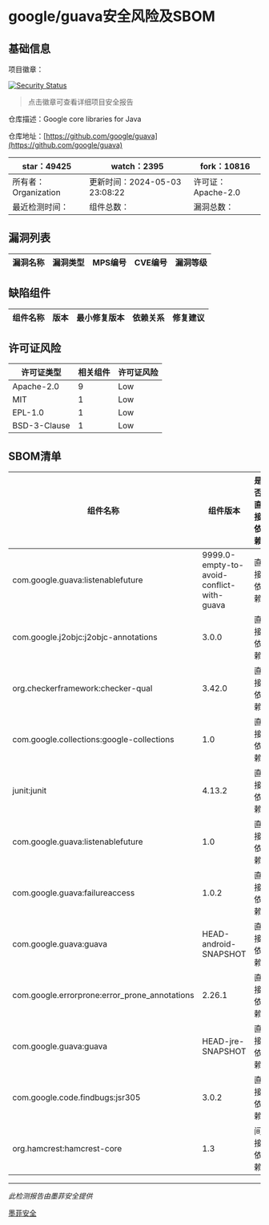 # google/guava安全风险及SBOM

## 基础信息

项目徽章：

[![Security Status](https://www.murphysec.com/platform3/v31/badge/1786458776176439296.svg)](https://www.murphysec.com/console/report/1714343592377237504/1786458776176439296)

> 点击徽章可查看详细项目安全报告

仓库描述：Google core libraries for Java

仓库地址：[https://github.com/google/guava](https://github.com/google/guava)

| star：49425 | watch：2395 | fork：10816 |
| ----------- | -------------- | ------------ |
| 所有者：Organization | 更新时间：2024-05-03 23:08:22 | 许可证：Apache-2.0 |
| 最近检测时间： | 组件总数： | 漏洞总数： |




## 漏洞列表

| 漏洞名称 | 漏洞类型 | MPS编号 | CVE编号 | 漏洞等级 |
| ------- | ------ | ------- | ------ | ----- |





## 缺陷组件

| 组件名称 | 版本 | 最小修复版本 | 依赖关系 | 修复建议 |
| -------- | ---- | ------------ | -------- | -------- |





## 许可证风险

| 许可证类型 | 相关组件 | 许可证风险 |
| ---------- | -------- | ---------- |
|Apache-2.0|9|Low|
|MIT|1|Low|
|EPL-1.0|1|Low|
|BSD-3-Clause|1|Low|




## SBOM清单

| 组件名称 | 组件版本 | 是否直接依赖 | 仓库 |
| -------- | -------- | ------------ | ---- |
|com.google.guava:listenablefuture|9999.0-empty-to-avoid-conflict-with-guava|直接依赖|maven|
|com.google.j2objc:j2objc-annotations|3.0.0|直接依赖|maven|
|org.checkerframework:checker-qual|3.42.0|直接依赖|maven|
|com.google.collections:google-collections|1.0|直接依赖|maven|
|junit:junit|4.13.2|直接依赖|maven|
|com.google.guava:listenablefuture|1.0|直接依赖|maven|
|com.google.guava:failureaccess|1.0.2|直接依赖|maven|
|com.google.guava:guava|HEAD-android-SNAPSHOT|直接依赖|maven|
|com.google.errorprone:error_prone_annotations|2.26.1|直接依赖|maven|
|com.google.guava:guava|HEAD-jre-SNAPSHOT|直接依赖|maven|
|com.google.code.findbugs:jsr305|3.0.2|直接依赖|maven|
|org.hamcrest:hamcrest-core|1.3|间接依赖|maven|


------

*此检测报告由墨菲安全提供*

[墨菲安全](www.murphysec.com)